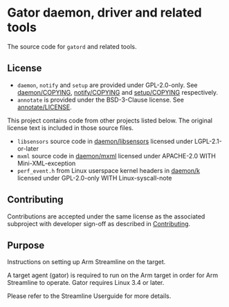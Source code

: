 # Gator daemon, driver and related tools

The source code for `gatord` and related tools.

## License

* `daemon`, `notify` and `setup` are provided under GPL-2.0-only. See [daemon/COPYING], [notify/COPYING] and [setup/COPYING] respectively.
* `annotate` is provided under the BSD-3-Clause license. See [annotate/LICENSE].

This project contains code from other projects listed below. The original license text is included in those source files.

* `libsensors` source code in [daemon/libsensors] licensed under LGPL-2.1-or-later
* `mxml` source code in [daemon/mxml] licensed under APACHE-2.0 WITH Mini-XML-exception
* `perf_event.h` from Linux userspace kernel headers in [daemon/k] licensed under GPL-2.0-only WITH Linux-syscall-note

## Contributing

Contributions are accepted under the same license as the associated subproject with developer sign-off as described in [Contributing].

## Purpose

Instructions on setting up Arm Streamline on the target.

A target agent (gator) is required to run on the Arm target in order for Arm Streamline to operate. Gator requires Linux 3.4 or later.

Please refer to the Streamline Userguide for more details.

[Contributing]: Contributing.md
[annotate/LICENSE]: annotate/LICENSE
[daemon/COPYING]: daemon/COPYING
[daemon/k]: daemon/k
[daemon/libsensors]: daemon/libsensors
[daemon/mxml]: daemon/mxml
[notify/COPYING]: notify/COPYING
[setup/COPYING]: setup/COPYING
